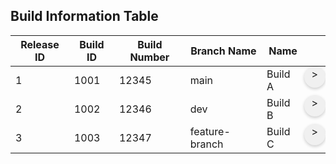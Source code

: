 <!DOCTYPE html>
<html lang="en">
<head>
    <meta charset="UTF-8">
    <meta name="viewport" content="width=device-width, initial-scale=1.0">
    <title>Bootstrap 4 Table with Search and Expand/Collapse</title>
    <link rel="stylesheet" href="https://maxcdn.bootstrapcdn.com/bootstrap/4.5.2/css/bootstrap.min.css">
    <link rel="stylesheet" href="https://cdn.datatables.net/1.10.21/css/dataTables.bootstrap4.min.css">
    <style>
        .details-container {
            display: none;
        }
        .details-show {
            display: table-row;
        }
        .no-border td {
            border: none !important;
        }
        .toggle-button {
            cursor: pointer;
            transition: transform 0.3s ease;
            border-radius: 50%;
            padding: 5px;
            background-color: #f0f0f0;
            box-shadow: 0 2px 5px rgba(0, 0, 0, 0.2);
            display: inline-block;
            width: 24px;
            height: 24px;
            text-align: center;
            line-height: 14px;
        }
        .toggle-button.expanded {
            transform: rotate(90deg);
        }
    </style>
</head>
<body>
<div class="container mt-5">
    <h2 class="mb-4">Build Information Table</h2>
    <table id="buildTable" class="table table-striped table-bordered">
        <thead>
            <tr>
                <th>Release ID</th>
                <th>Build ID</th>
                <th>Build Number</th>
                <th>Branch Name</th>
                <th>Name</th>
                <th></th>
            </tr>
        </thead>
        <tbody>
            <tr data-child='{"environment":["Production", "Staging"],"execution_date":"2024-06-01","execution_time":"12:00 PM","downloads":["link1","link2"]}'>
                <td>1</td>
                <td>1001</td>
                <td>12345</td>
                <td>main</td>
                <td>Build A</td>
                <td class="toggle-button">&gt;</td>
            </tr>
            <tr data-child='{"environment":["Development"],"execution_date":"2024-06-02","execution_time":"1:00 PM","downloads":["link3"]}'>
                <td>2</td>
                <td>1002</td>
                <td>12346</td>
                <td>dev</td>
                <td>Build B</td>
                <td class="toggle-button">&gt;</td>
            </tr>
            <tr data-child='{"environment":["Testing"],"execution_date":"2024-06-03","execution_time":"2:00 PM","downloads":["link4","link5"]}'>
                <td>3</td>
                <td>1003</td>
                <td>12347</td>
                <td>feature-branch</td>
                <td>Build C</td>
                <td class="toggle-button">&gt;</td>
            </tr>
            <!-- Add more rows as needed -->
        </tbody>
    </table>
</div>

<script src="https://code.jquery.com/jquery-3.5.1.js"></script>
<script src="https://cdn.datatables.net/1.10.21/js/jquery.dataTables.min.js"></script>
<script src="https://cdn.datatables.net/1.10.21/js/dataTables.bootstrap4.min.js"></script>
<script>
$(document).ready(function() {
    var table = $('#buildTable').DataTable({
        "order": [],
        "columnDefs": [
            { "orderable": false, "targets": -1 }
        ]
    });

    // Toggle the details
    $('#buildTable').on('click', 'tbody tr', function() {
        var tr = $(this).closest('tr');
        var row = table.row(tr);
        var button = tr.find('.toggle-button');

        if (row.child.isShown()) {
            row.child.hide();
            button.html('&gt;').removeClass('expanded');
        } else {
            var data = tr.data('child');
            var detailsHtml = `
                <div class="no-border">
                    <strong>Environment:</strong>
                    <ul>
                        ${data.environment.map(env => `<li>${env}</li>`).join('')}
                    </ul>
                    <strong>Execution Date:</strong> ${data.execution_date}<br>
                    <strong>Execution Time:</strong> ${data.execution_time}<br>
                    <strong>Downloads:</strong>
                    <ul>
                        ${data.downloads.map(link => `<li><a href="#">${link}</a></li>`).join('')}
                    </ul>
                </div>
            `;
            row.child(detailsHtml).show();
            button.html('&gt;').addClass('expanded');
        }
    });
});
</script>
</body>
</html>
